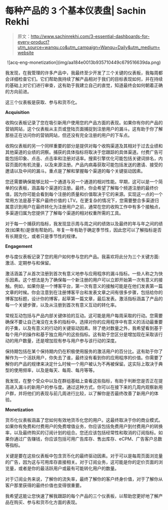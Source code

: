 # 每种产品的 3 个基本仪表盘| Sachin Rekhi

> 原文：<http://www.sachinrekhi.com/3-essential-dashboards-for-every-product?utm_source=wanqu.co&utm_campaign=Wanqu+Daily&utm_medium=website>

<center>![acq-eng-monetization](img/aa184e0013b935710449c679516639da.png)</center>

我发现，在我管理的许多产品中，我最终至少开发了三个关键的仪表板，我每周都会详细检查它们。它们帮助我持续了解产品相对于我们的目标表现如何，并在持续的基础上对它们进行审查，这有助于我建立自己的直觉，知道最终会如何朝着正确的方向前进。

这三个仪表板是获取、参与和货币化。

**Acquisition**

收购仪表板记录了您在吸引新用户使用您的产品方面的表现。如果你有你的产品的营销网站，这个仪表板从主页或登陆页面捕捉到注册用户的漏斗。这有助于你了解那些正在访问你的营销网站，但还没有完全注册的用户的下车点。

收购仪表板的另一个同样重要的部分是提供对每个收购渠道及其相对于过去业绩和其他渠道的业绩的洞察。捕获的具体指标将取决于您跟踪的具体渠道。付费广告可能包括印象、点击、点击率和注册对话率。搜索引擎优化可能包括关键词排名，内容页面的有机流量，以及来源注册。产品内病毒获取可能包括发送的邀请、接受的邀请以及中间的漏斗。重点是了解和掌握每个渠道的每个关键驱动因素。

您还需要确保能够比较一个通道与另一个通道的相对性能。早期，这可以是一个简单的仪表板，涵盖每个渠道的注册。最终，你会希望了解每个频道注册的最终价值，因为你可能会看到每个注册的质量和价值取决于它的来源。实现这一点的一个常用方法是基于客户最终价值的 LTV。在更复杂的情况下，您需要整合多渠道归属意识到用户在最终转化为注册用户之前，通常在您的收购工作中有多个接触点，多渠道归属为您提供了了解每个渠道的相对权重所需的工具。

对于每一个捕获的指标，我发现显示周与周之间的绩效以及最终的年与年之间的绩效(如果有)是很有帮助的。年复一年有助于确定季节性，因此您可以了解指标是否有长期变化，或者只是季节性的规律。

**Engagement**

参与度仪表板记录了您的用户如何参与您的产品。我喜欢将此分为三个关键方面:激活、定期参与和保留。

激活涵盖了从首次注册到首次有意义地参与应用程序的漏斗指标。一些人称之为快乐因素。这个想法是为了确保每一个新注册的用户可以立即开始第一次有意义的接触。例如，如果你是一个博客平台，第一次有意义的接触可能是在他们发表第一篇文章的时候。你会注意到在注册博客平台和发表文章之间有很多步骤，包括给你的博客加标题，设计你的博客，起草第一篇文章，最后发表。激活指标涵盖了产品的每一个关键步骤，以及从注册到首次有意义互动的转化率。

常规互动包括与产品内部关键体验的互动。这可能是用户每周采取的行动。您需要确保不要让自己淹没在太多的指标中。选择对你的应用程序中有意义的活动最重要的子集，以及有意义的行动的关键驱动因素。除了绝对数量之外，我希望看到基于每个用户的操作和基于独立用户的这些指标。这有助于您区分是增加现在采取该行动的用户数量，还是增加现有参与用户参与该行动的深度。

保持期包括在某个保持期内仍在积极使用服务的激活用户的百分比。这有助于你了解作为一个活跃用户，你失去了谁，最终没有看到你的应用程序的价值。你需要了解你的产品的规律来决定什么时候一个用户被认为不再被保留。这实际上取决于典型的使用频率，以及是每天、每周、每月等等。

我发现，在整个受众中以及在群组基础上查看这些指标，有助于判断您是否正在提高进入漏斗的新用户的参与度。通过这种方式，你可以在接下来的几周内观察新用户群，并将他们的表现与前几周进行比较，以了解你是否最终改善了新用户的体验。

**Monetization**

货币化仪表板涵盖了您如何有效地货币化您的用户。这最终取决于你的商业模式。如果你有免费和付费用户的免费增值业务，你应该包括免费用户到付费用户的转换率，以及最终购买的订阅计划的组合。您还应该包括经常性和取消的订阅指标。如果你通过广告赚钱，你应该包括可用广告库存、售出库存、eCPM、广告客户总数等指标。

关键是要在这些仪表板中包含货币化的最终驱动因素。对于可以是每周页面浏览量的广告，因为这与可用库存直接相关。对于订阅业务，这可能是你的定价页面的浏览量，或者是你的最活跃用户或最有可能转化用户的数量。

对于订阅业务来说，了解你的流失率，最终了解你的客户终身价值，对于了解你从客户那里获得的最终价值也变得很重要。

我希望这能让您快速了解我跟踪的每个产品的三个仪表板，以帮助您更好地了解产品在购买、参与和货币化方面的表现。